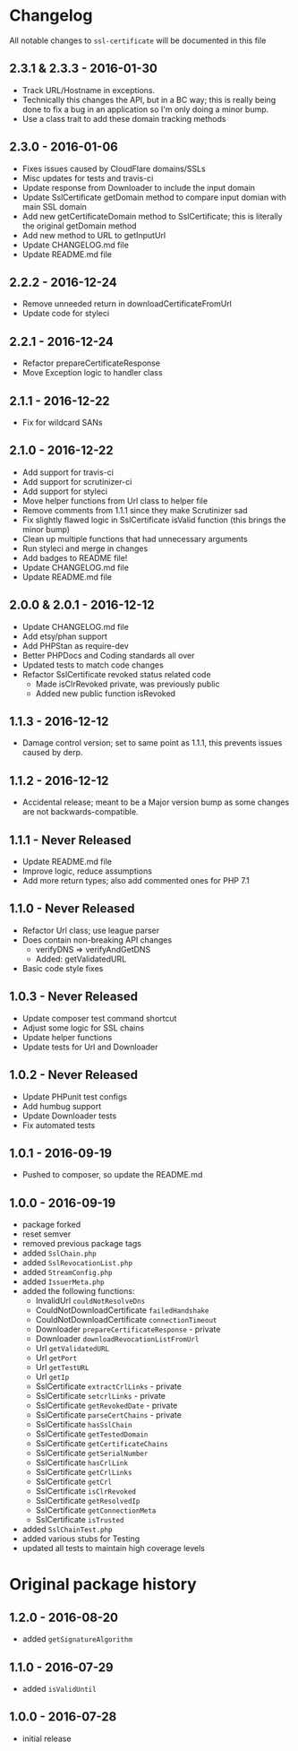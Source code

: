 # Changelog

All notable changes to `ssl-certificate` will be documented in this file

## 2.3.1 & 2.3.3 - 2016-01-30
- Track URL/Hostname in exceptions.
- Technically this changes the API, but in a BC way; this is really being done
  to fix a bug in an application so I'm only doing a minor bump.
- Use a class trait to add these domain tracking methods

## 2.3.0 - 2016-01-06

- Fixes issues caused by CloudFlare domains/SSLs
- Misc updates for tests and travis-ci
- Update response from Downloader to include the input domain
- Update SslCertificate getDomain method to compare input domian with main SSL domain
- Add new getCertificateDomain method to SslCertificate; this is literally the original getDomain method
- Add new method to URL to getInputUrl
- Update CHANGELOG.md file
- Update README.md file

## 2.2.2 - 2016-12-24

- Remove unneeded return in downloadCertificateFromUrl
- Update code for styleci

## 2.2.1 - 2016-12-24

- Refactor prepareCertificateResponse
- Move Exception logic to handler class

## 2.1.1 - 2016-12-22

- Fix for wildcard SANs

## 2.1.0 - 2016-12-22

- Add support for travis-ci
- Add support for scrutinizer-ci
- Add support for styleci
- Move helper functions from Url class to helper file
- Remove comments from 1.1.1 since they make Scrutinizer sad
- Fix slightly flawed logic in SslCertificate isValid function (this brings the minor bump)
- Clean up multiple functions that had unnecessary arguments
- Run styleci and merge in changes
- Add badges to README file!
- Update CHANGELOG.md file
- Update README.md file

## 2.0.0 & 2.0.1 - 2016-12-12

- Update CHANGELOG.md file
- Add etsy/phan support
- Add PHPStan as require-dev
- Better PHPDocs and Coding standards all over
- Updated tests to match code changes
- Refactor SslCertificate revoked status related code
    - Made isClrRevoked private, was previously public
    - Added new public function isRevoked

## 1.1.3 - 2016-12-12

- Damage control version; set to same point as 1.1.1, this prevents issues caused by derp.

## 1.1.2 - 2016-12-12

- Accidental release; meant to be a Major version bump as some changes are not backwards-compatible.

## 1.1.1 - Never Released

- Update README.md file
- Improve logic, reduce assumptions
- Add more return types; also add commented ones for PHP 7.1

## 1.1.0 - Never Released

- Refactor Url class; use league parser
- Does contain non-breaking API changes
    - verifyDNS => verifyAndGetDNS
    - Added: getValidatedURL
- Basic code style fixes

## 1.0.3 - Never Released

- Update composer test command shortcut
- Adjust some logic for SSL chains
- Update helper functions
- Update tests for Url and Downloader

## 1.0.2 - Never Released

- Update PHPunit test configs
- Add humbug support
- Update Downloader tests
- Fix automated tests

## 1.0.1 - 2016-09-19

- Pushed to composer, so update the README.md

## 1.0.0 - 2016-09-19

- package forked
- reset semver
- removed previous package tags
- added `SslChain.php`
- added `SslRevocationList.php`
- added `StreamConfig.php`
- added `IssuerMeta.php`
- added the following functions:
    - InvalidUrl `couldNotResolveDns`
    - CouldNotDownloadCertificate `failedHandshake`
    - CouldNotDownloadCertificate `connectionTimeout`
    - Downloader `prepareCertificateResponse` - private
    - Downloader `downloadRevocationListFromUrl`
    - Url `getValidatedURL`
    - Url `getPort`
    - Url `getTestURL`
    - Url `getIp`
    - SslCertificate `extractCrlLinks` - private
    - SslCertificate `setcrlLinks` - private
    - SslCertificate `getRevokedDate` - private
    - SslCertificate `parseCertChains` - private
    - SslCertificate `hasSslChain`
    - SslCertificate `getTestedDomain`
    - SslCertificate `getCertificateChains`
    - SslCertificate `getSerialNumber`
    - SslCertificate `hasCrlLink`
    - SslCertificate `getCrlLinks`
    - SslCertificate `getCrl`
    - SslCertificate `isClrRevoked`
    - SslCertificate `getResolvedIp`
    - SslCertificate `getConnectionMeta`
    - SslCertificate `isTrusted`
- added `SslChainTest.php`
- added various stubs for Testing
- updated all tests to maintain high coverage levels

# Original package history

## 1.2.0 - 2016-08-20

- added `getSignatureAlgorithm`

## 1.1.0 - 2016-07-29

- added `isValidUntil`

## 1.0.0 - 2016-07-28

- initial release
